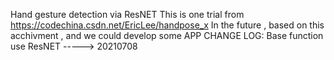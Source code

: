 Hand gesture detection via ResNET
This is one trial from https://codechina.csdn.net/EricLee/handpose_x
In the future , based on this acchivment , and we could develop some APP
CHANGE LOG:
Base function use ResNET -----> 20210708


